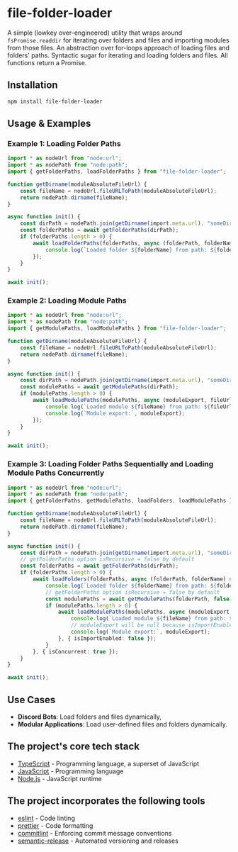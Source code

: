 # file-folder-loader
A simple (lowkey over-engineered) utility that wraps around `fsPromise.readdir` for iterating over folders and files and importing modules from those files. An abstraction over for-loops approach of loading files and folders' paths. Syntactic sugar for iterating and loading folders and files. All functions return a Promise.

## Installation

```sh
npm install file-folder-loader
```

## Usage & Examples

### Example 1: Loading Folder Paths

```typescript
import * as nodeUrl from "node:url";
import * as nodePath from "node:path";
import { getFolderPaths, loadFolderPaths } from "file-folder-loader";

function getDirname(moduleAbsoluteFileUrl) {
    const fileName = nodeUrl.fileURLToPath(moduleAbsoluteFileUrl);
    return nodePath.dirname(fileName);
}

async function init() {
    const dirPath = nodePath.join(getDirname(import.meta.url), "someDirectory");
    const folderPaths = await getFolderPaths(dirPath);
    if (folderPaths.length > 0) {
        await loadFolderPaths(folderPaths, async (folderPath, folderName) => {
            console.log(`Loaded folder ${folderName} from path: ${folderPath}`);
        });
    }
}

await init();
```

### Example 2: Loading Module Paths

```typescript
import * as nodeUrl from "node:url";
import * as nodePath from "node:path";
import { getModulePaths, loadModulePaths } from "file-folder-loader";

function getDirname(moduleAbsoluteFileUrl) {
    const fileName = nodeUrl.fileURLToPath(moduleAbsoluteFileUrl);
    return nodePath.dirname(fileName);
}

async function init() {
    const dirPath = nodePath.join(getDirname(import.meta.url), "someDirectory");
    const modulePaths = await getModulePaths(dirPath);
    if (modulePaths.length > 0) {
        await loadModulePaths(modulePaths, async (moduleExport, fileUrlHref, fileName) => {
            console.log(`Loaded module ${fileName} from path: ${fileUrlHref}`);
            console.log(`Module export:`, moduleExport);
        });
    }
}

await init();
```

### Example 3: Loading Folder Paths Sequentially and Loading Module Paths Concurrently

```typescript
import * as nodeUrl from "node:url";
import * as nodePath from "node:path";
import { getFolderPaths, getModulePaths, loadFolders, loadModulePaths } from "file-folder-loader";

function getDirname(moduleAbsoluteFileUrl) {
    const fileName = nodeUrl.fileURLToPath(moduleAbsoluteFileUrl);
    return nodePath.dirname(fileName);
}

async function init() {
    const dirPath = nodePath.join(getDirname(import.meta.url), "someDirectory");
    // getFolderPaths option isRecursive = false by default
    const folderPaths = await getFolderPaths(dirPath);
    if (folderPaths.length > 0) {
        await loadFolders(folderPaths, async (folderPath, folderName) => {
            console.log(`Loaded folder ${folderName} from path: ${folderPath}`);
            // getFolderPaths option isRecursive = false by default
            const modulePaths = await getModulePaths(folderPath, false);
            if (modulePaths.length > 0) {
                await loadModulePaths(modulePaths, async (moduleExport, fileUrlHref, fileName) => {
                    console.log(`Loaded module ${fileName} from path: ${fileUrlHref}`);
                    // moduleExport will be null because isImportEnabled is false (true by default)
                    console.log(`Module export:`, moduleExport);
                }, { isImportEnabled: false });
            }
        }, { isConcurrent: true });
    }
}

await init();
```

## Use Cases

- **Discord Bots**: Load folders and files dynamically,
- **Modular Applications**: Load user-defined files and folders dynamically.

## The project's core tech stack
- [TypeScript](https://www.typescriptlang.org) - Programming language, a superset of JavaScript
- [JavaScript](https://en.wikipedia.org/wiki/JavaScript) - Programming language
- [Node.js](https://github.com/nodejs/node) - JavaScript runtime

## The project incorporates the following tools
- [eslint](https://github.com/eslint/eslint) - Code linting
- [prettier](https://github.com/prettier/prettier) - Code formatting
- [commitlint](https://github.com/conventional-changelog/commitlint) - Enforcing commit message conventions
- [semantic-release](https://github.com/semantic-release/semantic-release) - Automated versioning and releases
